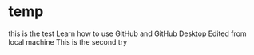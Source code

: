# temp
this is the test
Learn how to use GitHub and GitHub Desktop
Edited from local machine
This is the second try
